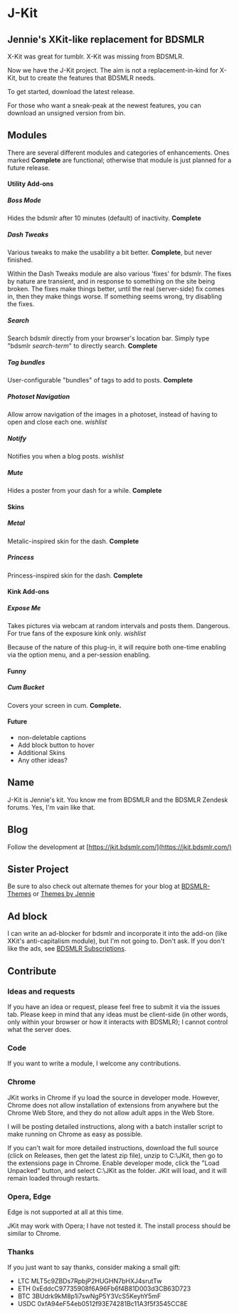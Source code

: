 # J-Kit
## Jennie's XKit-like replacement for BDSMLR

X-Kit was great for tumblr. X-Kit was missing from BDSMLR.

Now we have the J-Kit project. The aim is not a replacement-in-kind for X-Kit, but to create the features that BDSMLR needs.

To get started, download the latest release.

For those who want a sneak-peak at the newest features, you can download an unsigned version from bin.


## Modules 
There are several different modules and categories of enhancements. Ones marked **Complete** are functional; otherwise that module is just planned for a future release. 

#### Utility Add-ons

##### Boss Mode 
Hides the bdsmlr after 10 minutes (default) of inactivity. **Complete**

##### Dash Tweaks
Various tweaks to make the usability a bit better.  **Complete**, but never finished.

Within the Dash Tweaks module are also various 'fixes' for bdsmlr. The fixes by nature are transient, and in response to something on the site being broken. The fixes make things better, until the real (server-side) fix comes in, then they make things worse. If something seems wrong, try disabling the fixes.

##### Search
Search bdsmlr directly from your browser's location bar. Simply type "bdsmlr *search-term*" to directly search. **Complete**

##### Tag bundles
User-configurable "bundles" of tags to add to posts. **Complete**

##### Photoset Navigation
Allow arrow navigation of the images in a photoset, instead of having to open and close each one. *wishlist*

##### Notify
Notifies you when a blog posts. *wishlist*

##### Mute
Hides a poster from your dash for a while. **Complete**

#### Skins
##### Metal
Metalic-inspired skin for the dash. **Complete**
##### Princess
Princess-inspired skin for the dash. **Complete**

#### Kink Add-ons

##### Expose Me
Takes pictures via webcam at random intervals and posts them. Dangerous. For true fans of the exposure kink only. *wishlist*

Because of the nature of this plug-in, it will require both one-time enabling via the option menu, and a per-session enabling.

#### Funny
##### Cum Bucket
Covers your screen in cum.  **Complete.**

#### Future
* non-deletable captions
* Add block button to hover
* Additional Skins
* Any other ideas?

## Name
J-Kit is Jennie's kit. You know me from BDSMLR and the BDSMLR Zendesk forums. Yes, I'm vain like that.

## Blog
Follow the development at [https://jkit.bdsmlr.com/](https://jkit.bdsmlr.com/)

## Sister Project
Be sure to also check out alternate themes for your blog at [BDSMLR-Themes](https://github.com/jenevieveee/bdsmlr-themes) or [Themes by Jennie](https://themesbyjennie.bdsmlr.com)

## Ad block
I can write an ad-blocker for bdsmlr and incorporate it into the add-on (like XKit's anti-capitalism module), but I'm not going to. Don't ask.  If you don't like the ads, see [BDSMLR Subscriptions](https://bdsmlr.com/subscriptions). 


## Contribute
### Ideas and requests
If you have an idea or request, please feel free to submit it via the issues tab. Please keep in mind that any ideas must be client-side (in other words, only within your browser or how it interacts with BDSMLR); I cannot control what the server does.

### Code
If you want to write a module, I welcome any contributions.

### Chrome
JKit works in Chrome if yu load the source in developer mode. However, 
Chrome does not allow installation of extensions from anywhere but the Chrome
Web Store, and they do not allow adult apps in the Web Store.

I will be posting detailed instructions, along with a batch installer script to
make running on Chrome as easy as possible.

If you can't wait for more detailed instructions, download the full source
(click on Releases, then get the latest zip file), unzip to C:\JKit, then
go to the extensions page in Chrome. Enable developer mode, click the "Load
Unpacked" button, and select C:\JKit as the folder. JKit will load, and it
will remain loaded through restarts.

### Opera, Edge
Edge is not supported at all at this time.

JKit may work with Opera; I have not tested it. The install process should
be similar to Chrome.

### Thanks
If you just want to say thanks, consider making a small gift:

* LTC MLT5c9ZBDs7RpbjP2HUGHN7bHXJ4srutTw
* ETH 0xEddcC97735908f6A96Fb6f4B81D003d3CB63D723
* BTC 3BUdrk9kM8p1i7swNgP5Y3VcS5KeyhY5mF
* USDC 0xfA94eF54eb0512f93E74281Bc11A3f5f3545CC8E

